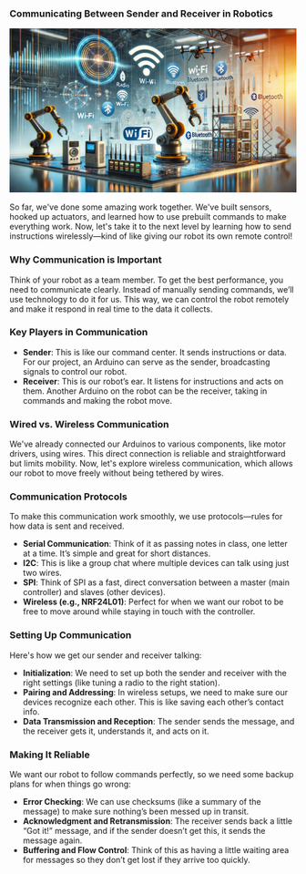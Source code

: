 ### Communicating Between Sender and Receiver in Robotics

![communication_titile](../99_Resources/images/communication.webp)

So far, we've done some amazing work together. We've built sensors, hooked up actuators, and learned how to use prebuilt commands to make everything work. Now, let's take it to the next level by learning how to send instructions wirelessly—kind of like giving our robot its own remote control!

### Why Communication is Important

Think of your robot as a team member. To get the best performance, you need to communicate clearly. Instead of manually sending commands, we’ll use technology to do it for us. This way, we can control the robot remotely and make it respond in real time to the data it collects.

### Key Players in Communication

- **Sender**: This is like our command center. It sends instructions or data. For our project, an Arduino can serve as the sender, broadcasting signals to control our robot.
- **Receiver**: This is our robot’s ear. It listens for instructions and acts on them. Another Arduino on the robot can be the receiver, taking in commands and making the robot move.

### Wired vs. Wireless Communication

We've already connected our Arduinos to various components, like motor drivers, using wires. This direct connection is reliable and straightforward but limits mobility. Now, let's explore wireless communication, which allows our robot to move freely without being tethered by wires.

### Communication Protocols

To make this communication work smoothly, we use protocols—rules for how data is sent and received.

- **Serial Communication**: Think of it as passing notes in class, one letter at a time. It’s simple and great for short distances.
- **I2C**: This is like a group chat where multiple devices can talk using just two wires.
- **SPI**: Think of SPI as a fast, direct conversation between a master (main controller) and slaves (other devices).
- **Wireless (e.g., NRF24L01)**: Perfect for when we want our robot to be free to move around while staying in touch with the controller.

### Setting Up Communication

Here's how we get our sender and receiver talking:

- **Initialization**: We need to set up both the sender and receiver with the right settings (like tuning a radio to the right station).
- **Pairing and Addressing**: In wireless setups, we need to make sure our devices recognize each other. This is like saving each other’s contact info.
- **Data Transmission and Reception**: The sender sends the message, and the receiver gets it, understands it, and acts on it.

### Making It Reliable

We want our robot to follow commands perfectly, so we need some backup plans for when things go wrong:

- **Error Checking**: We can use checksums (like a summary of the message) to make sure nothing’s been messed up in transit.
- **Acknowledgment and Retransmission**: The receiver sends back a little “Got it!” message, and if the sender doesn’t get this, it sends the message again.
- **Buffering and Flow Control**: Think of this as having a little waiting area for messages so they don’t get lost if they arrive too quickly.
